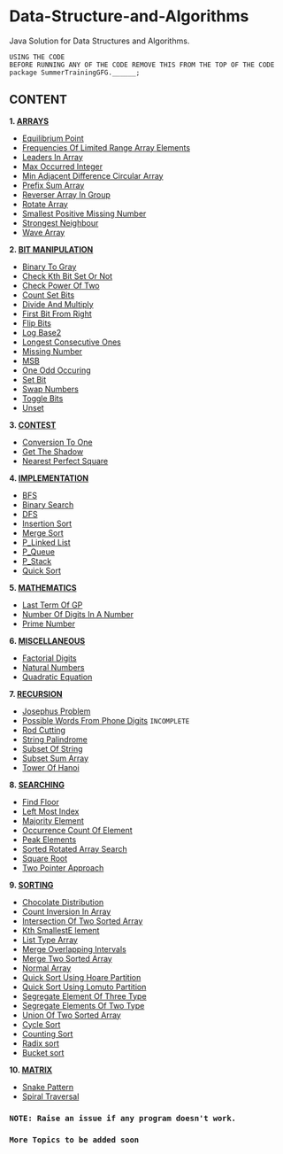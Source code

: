 # Data-Structure-and-Algorithms
Java Solution for Data Structures and Algorithms.
    
    USING THE CODE
    BEFORE RUNNING ANY OF THE CODE REMOVE THIS FROM THE TOP OF THE CODE
    package SummerTrainingGFG.______;
    
## CONTENT
<b>1. [ARRAYS](Arrays)</b>
* [Equilibrium Point](Arrays/EquilibriumPoint.java)
* [Frequencies Of Limited Range Array Elements](Arrays/FrequenciesOfLimitedRangeArrayElements.java)
* [Leaders In Array](Arrays/LeadersInArray.java)
* [Max Occurred Integer](Arrays/MaxOccurredInteger.java)
* [Min Adjacent Difference Circular Array](Arrays/MinAdjacentDifferenceCircularArray.java)
* [Prefix Sum Array](Arrays/PrefixSumArray.java)
* [Reverser Array In Group](Arrays/ReverserArrayInGroup.java)
* [Rotate Array](Arrays/RotateArray.java)
* [Smallest Positive Missing Number](Arrays/SmallestPositiveMissingNumber.java)
* [Strongest Neighbour](Arrays/StrongestNeighbour.java)
* [Wave Array](Arrays/WaveArray.java)

<b>2.	[BIT MANIPULATION](BitManipulation)</b>
* [Binary To Gray](BitManipulation/BinaryToGray.java)
* [Check Kth Bit Set Or Not](BitManipulation/CheckKthBitSetOrNot.java)
* [Check Power Of Two](BitManipulation/CheckPowerOfTwo.java)
* [Count Set Bits](BitManipulation/CountSetBits.java)
* [Divide And Multiply](BitManipulation/DivideAndMultiply.java)
* [First Bit From Right](BitManipulation/FirstBitFromRight.java)
* [Flip Bits](BitManipulation/FlipBits.java)
* [Log Base2](BitManipulation/LogBase2.java)
* [Longest Consecutive Ones](BitManipulation/LongestConsecutiveOnes.java)
* [Missing Number](BitManipulation/MissingNumber.java)
* [MSB](BitManipulation/MSB.java)
* [One Odd Occuring](BitManipulation/OneOddOccuring.java)
* [Set Bit](BitManipulation/SetBit.java)
* [Swap Numbers](BitManipulation/SwapNumbers.java)
* [Toggle Bits](BitManipulation/ToggleBits.java)
* [Unset](BitManipulation/Unset.java)

<b>3.	[CONTEST](Contest)</b>
* [Conversion To One](Contest/ConversionToOne.java)
* [Get The Shadow](Contest/GetTheShadow.java)
* [Nearest Perfect Square](Contest/NearestPerfectSquare.java)

<b>4.	[IMPLEMENTATION](Implementation)</b>
* [BFS](Implementation/BFS.java)
* [Binary Search](Implementation/BinarySearch.java)
* [DFS](Implementation/DFS.java)
* [Insertion Sort](Implementation/InsertionSort.java)
* [Merge Sort](Implementation/MergeSort.java)
* [P_Linked List](Implementation/P_LinkedList.java)
* [P_Queue](Implementation/P_Queue.java)
* [P_Stack](Implementation/P_Stack.java)
* [Quick Sort](Implementation/QuickSort.java)

<b>5.	[MATHEMATICS](Mathematics)</b>

* [Last Term Of GP](Mathematics/LastTermOfGP.java)
* [Number Of Digits In A Number](Mathematics/NumberOfDigitsInANumber.java)
* [Prime Number](Mathematics/PrimeNumber.java)

<b>6.	[MISCELLANEOUS](Miscellaneous)</b>

* [Factorial Digits](Miscellaneous/FactorialDigits.java)
* [Natural Numbers](Miscellaneous/NaturalNumbers.java)
* [Quadratic Equation](Miscellaneous/QuadraticEquation.java)

<b>7.	[RECURSION](Recursion)</b>

* [Josephus Problem](Recursion/JosephusProblem.java)
* [Possible Words From Phone Digits](Recursion/PossibleWordsFromPhoneDigits.java)  `INCOMPLETE`
* [Rod Cutting](Recursion/RodCutting.java)
* [String Palindrome](Recursion/StringPalindrome.java)
* [Subset Of String](Recursion/SubsetOfString.java)
* [Subset Sum Array](Recursion/SubsetSumArray.java)
* [Tower Of Hanoi](Recursion/TowerOfHanoi.java)

<b>8.	[SEARCHING](Searching)</b>

* [Find Floor](Searching/FindFloor.java)
* [Left Most Index](Searching/LeftMostIndex.java)
* [Majority Element](Searching/MajorityElement.java)
* [Occurrence Count Of Element](Searching/OccurrenceCountOfElement.java)
* [Peak Elements](Searching/PeakElements.java)
* [Sorted Rotated Array Search](Searching/SortedRotatedArraySearch.java)
* [Square Root](Searching/SquareRoot.java)
* [Two Pointer Approach](Searching/TwoPointerApproach.java)

<b>9.	[SORTING](Sorting)</b>

* [Chocolate Distribution](Sorting/ChocolateDistribution.java)
* [Count Inversion In Array](Sorting/CountInversionInArray.java)
* [Intersection Of Two Sorted Array](Sorting/IntersectionOfTwoSortedArray.java)
* [Kth SmallestE lement](Sorting/KthSmallestElement.java)
* [List Type Array](Sorting/ListTypeArray.java)
* [Merge Overlapping Intervals](Sorting/MergeOverlappingIntervals.java)
* [Merge Two Sorted Array](Sorting/MergeTwoSortedArray.java)
* [Normal Array](Sorting/NormalArray.java)
* [Quick Sort Using Hoare Partition](Sorting/QuickSortUsingHoarePartition.java)
* [Quick Sort Using Lomuto Partition](Sorting/QuickSortUsingLomutoPartition.java)
* [Segregate Element Of Three Type](Sorting/SegregateElementOfThreeType.java)
* [Segregate Elements Of Two Type](Sorting/SegregateElementsOfTwoType.java)
* [Union Of Two Sorted Array](Sorting/UnionOfTwoSortedArray.java)
* [Cycle Sort](Sorting/CycleSort.java)
* [Counting Sort](Sorting/CountingSort.java)
* [Radix sort](Sorting/RadixSort.java)
* [Bucket sort](Sorting/BucketSort.java)

<b>10. [MATRIX](Matrix)</b>

* [Snake Pattern](Matrix/SnakePattern.java)
* [Spiral Traversal](Matrix/SpiralTraversal.java)

### `NOTE: Raise an issue if any program doesn't work.`
### `More Topics to be added soon`